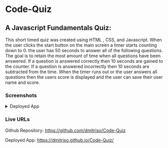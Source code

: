 # Code-Quiz

## A Javascript Fundamentals Quiz:

This short timed quiz was created using HTML , CSS, and Javascript.
When the user clicks the start button on the main screen a timer starts counting down to 0. the user has 50 seconds to answer all of the following questions. The goal is to retain the most amount of time when all questions have been answered. If a question is answered correctly then 10 seconds are gained to the counter. If a question is answered incorrectly then 10 seconds are subtracted from the time. When the timer runs out or the user answers all questions then the users score is displayed and the user can save their user name and score.

### Screenshots

<details>

<summary>Deployed App</summary>



</details>



### Live URLs

Github Repository: https://github.com/dmitriso/Code-Quiz

Deployed App: https://dmitriso.github.io/Code-Quiz/